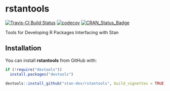 # rstantools

[![Travis-CI Build Status](https://travis-ci.org/stan-dev/rstantools.svg?branch=master)](https://travis-ci.org/stan-dev/rstantools)
[![codecov](https://codecov.io/gh/stan-dev/rstantools/branch/master/graph/badge.svg)](https://codecov.io/gh/stan-dev/rstantools)
[![CRAN_Status_Badge](http://www.r-pkg.org/badges/version/rstantools?color=blue)](http://cran.r-project.org/web/packages/rstantools)

Tools for Developing R Packages Interfacing with Stan

## Installation

You can install __rstantools__ from GitHub with:

```r
if (!require("devtools"))
  install.packages("devtools")
  
devtools::install_github("stan-dev/rstantools", build_vignettes = TRUE)
```

